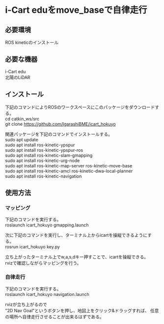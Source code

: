 ﻿# i-Cart eduをmove_baseで自律走行  

## 必要環境  
ROS kineticのインストール
  


## 必要な機器  
i-Cart edu  
北陽のLiDAR  
  


## インストール  
下記のコマンドによりROSのワークスペースにこのパッケージをダウンロードする。  
cd catkin_ws/src  
git clone https://github.com/IgarashiBME/icart_hokuyo  
  
関連パッケージを下記のコマンドでインストールする。  
sudo apt update  
sudo apt install ros-kinetic-ypspur  
sudo apt install ros-kinetic-ypspur-ros  
sudo apt install ros-kinetic-slam-gmapping  
sudo apt install ros-kinetic-urg-node  
sudo apt install ros-kinetic-map-server ros-kinetic-move-base  
sudo apt install ros-kinetic-amcl ros-kinetic-dwa-local-planner  
sudo apt install ros-kinetic-navigation  
  


## 使用方法  
### マッピング  
下記のコマンドを実行する。  
roslaunch icart_hokuyo gmapping.launch  
  
次に下記のコマンドを実行し、ターミナル上からicartを操縦できるようにする。  
rosrun icart_hokuyo key.py  
  
立ち上がったターミナル上でw,a,s,dキー押すことで、icartを操縦できる。  
rvizで確認しながらマッピングを行う。  
  


### 自律走行  
下記のコマンドを実行する。  
roslaunch icart_hokuyo navigation.launch  
  
rvizが立ち上がるので  
"2D Nav Goal"というボタンを押し、地図上をクリック&ドラッグすれば、
任意の場所へ自律走行させることが出来るはずである。

